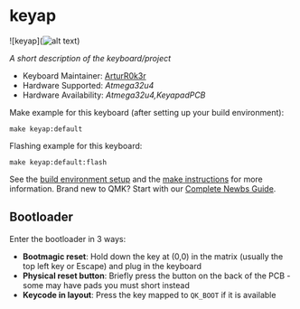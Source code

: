 # keyap

![keyap](![alt text]())

*A short description of the keyboard/project*

* Keyboard Maintainer: [ArturR0k3r](https://github.com/ArturR0k3r)
* Hardware Supported: *Atmega32u4*
* Hardware Availability: *Atmega32u4,KeyapadPCB*

Make example for this keyboard (after setting up your build environment):

    make keyap:default

Flashing example for this keyboard:

    make keyap:default:flash

See the [build environment setup](https://docs.qmk.fm/#/getting_started_build_tools) and the [make instructions](https://docs.qmk.fm/#/getting_started_make_guide) for more information. Brand new to QMK? Start with our [Complete Newbs Guide](https://docs.qmk.fm/#/newbs).

## Bootloader

Enter the bootloader in 3 ways:

* **Bootmagic reset**: Hold down the key at (0,0) in the matrix (usually the top left key or Escape) and plug in the keyboard
* **Physical reset button**: Briefly press the button on the back of the PCB - some may have pads you must short instead
* **Keycode in layout**: Press the key mapped to `QK_BOOT` if it is available

